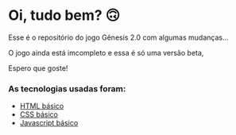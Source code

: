 # Oi, tudo bem? 🙃

Esse é o repositório do jogo Gênesis 2.0 com algumas mudanças... 

O jogo ainda está imcompleto e essa é só uma versão beta,

Espero que goste! 

### As tecnologias usadas foram:

* [HTML básico](https://www.w3schools.com/html/)
* [CSS básico](https://developer.mozilla.org/pt-BR/docs/Web/CSS)
* [Javascript básico](https://developer.mozilla.org/pt-BR/docs/Web/JavaScript)
 
